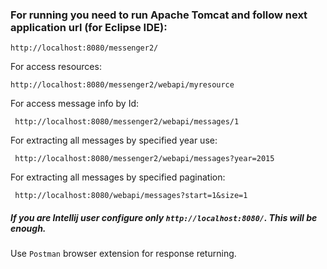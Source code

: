 ### For running you  need to run Apache Tomcat and follow next application url (for Eclipse IDE):

    http://localhost:8080/messenger2/
    
For access resources:    
    
    http://localhost:8080/messenger2/webapi/myresource
    
For access message info by Id:
     
     http://localhost:8080/messenger2/webapi/messages/1
     
For extracting all messages by specified year use:

     http://localhost:8080/messenger2/webapi/messages?year=2015
     
For extracting all messages by specified pagination:

     http://localhost:8080/webapi/messages?start=1&size=1
     
##### If you are Intellij user configure only `http://localhost:8080/`. This will be enough.
Use `Postman` browser extension for response returning.
      